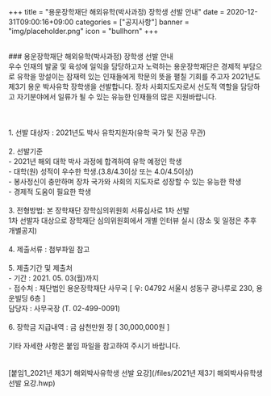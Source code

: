 +++
title = "용운장학재단 해외유학(박사과정) 장학생 선발 안내"
date = 2020-12-31T09:00:16+09:00
categories = ["공지사항"]
banner = "img/placeholder.png"
icon = "bullhorn"
+++
<!--more-->

<br>
### 용운장학재단 해외유학(박사과정) 장학생 선발 안내

<br>
우수 인재의 발굴 및 육성에 일익을 담당하고자 노력하는 용운장학재단은 경제적 부담으로 유학을 망설이는 잠재력 있는 인재들에게 학문의 뜻을 펼칠 기회를 주고자 2021년도 제3기 용운 박사유학 장학생을 선발합니다. 장차 사회지도자로서 선도적 역할을 담당하고 자기분야에서 일류가 될 수 있는 유능한 인재들의 많은 지원바랍니다.
<br>

<br>
<br>
<br>
1. 선발 대상자 : 2021년도 박사 유학지원자(유학 국가 및 전공 무관)
<br>
<br>
2. 선발기준
<br>
- 2021년 해외 대학 박사 과정에 합격하여 유학 예정인 학생
<br>
- 대학(원) 성적이 우수한 학생.(3.8/4.3이상 또는 4.0/4.5이상)
<br>
- 봉사정신이 충만하며 장차 국가와 사회의 지도자로 성장할 수 있는 유능한 학생
<br>
- 경제적 도움이 필요한 학생
<br>
<br>
3. 전형방법: 본 장학재단 장학심의위원회 서류심사로 1차 선발
<br>
1차 선발자 대상으로 장학재단 심의위원회에서 개별 인터뷰 실시
                    (장소 및 일정은 추후 개별공지)
<br>
<br>
4. 제출서류 : 첨부파일 참고
<br>
<br>
5. 제출기간 및 제출처
<br>
- 기간 : 2021. 05. 03(월)까지
<br>
- 접수처 : 재단법인 용운장학재단 사무국
                [ 우: 04792 서울시 성동구 광나루로 230, 용운빌딩 6층 ]
              <br>  담당자 : 사무국장 (T. 02-499-0091)
<br>
<br>
6. 장학금 지급내역 : 금 삼천만원 정 [ 30,000,000원 ]
<br>
<br>
 기타 자세한 사항은 붙임 파일을 참고하여 주시기 바랍니다.
<br>
<br>
<br>
[붙임1_2021년 제3기 해외박사유학생 선발 요강](/files/2021년 제3기 해외박사유학생 선발 요강.hwp)
<br>
<br>
